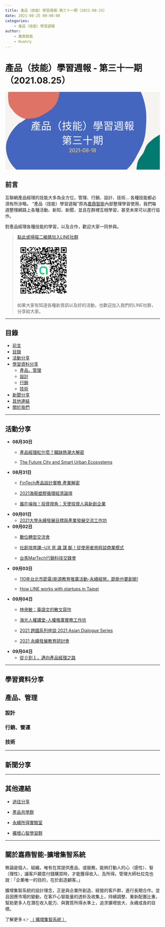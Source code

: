 ```yaml
---
title: 產品（技能）學習週報-第三十一期（2021-08-25）
date: 2021-08-25 00:00:00
categories:
	- 產品（技能）學習週報
author:
	- 嘉鼎智能
	- Huanry
---
```

# 產品（技能）學習週報 - 第三十一期（2021.08.25）

![產品技能學習週報-第三十一期](/img/pm/30.png)

## 前言

互聯網產品經理的技能大多為全方位，管理、行銷、設計、技術... 各種技能都必須有所涉略。 “產品（技能）學習週報”原為[嘉鼎智能](#關於擴增集智系統)內部整理學習使用，我們每週整理網路上各種活動、新知、新聞，並且在群裡互相學習，甚至未來可以進行協作。

對產品經理各種技能的學習，以及合作，歡迎大家一同參與。

>[點此或掃描二維碼加入LINE社群](https://line.me/ti/g2/Dj4AkbdDsY6o4D_CdDUB6Q)
>
>[![產品共學群](/img/產品共學群.jpg)](https://line.me/ti/g2/Dj4AkbdDsY6o4D_CdDUB6Q)
>
>如果大家有知道各種新資訊以及好的活動，也歡迎加入我們的LINE社群，分享給大家。

---
## 目錄
- [前言](#前言)
- [目錄](#目錄)
- [活動分享](#活動分享)
- [學習資料分享](#學習資料分享)
	- [產品、管理](#產品、管理)
	- [設計](#設計)
	- [行銷](#行銷、營運)
	- [技術](#技術)
- [新聞分享](#新聞分享)
- [其他連結](#其他連結)
- [關於我們](#關於我們)

---
## 活動分享

- **08月30日**
	- [產品經理紅什麼？職缺熱潮大解密](https://www.accupass.com/event/2108190451401803438230)

	- [The Future City and Smart Urban Ecosystems](https://www.accupass.com/event/2107140047091726030461)
- **08月31日**
	- [FinTech產品設計實務 產業解密](https://www.accupass.com/event/2108160413201762678715)

	- [2021海廢塑膠循環經濟論壇](https://www.accupass.com/event/2108030132371684237230)

	- [誰在噪咖！投資視角：天使投資人與新創企業](https://www.accupass.com/event/2108110258244961352170)
- **09月01日**
	- [2021大學永續發展目標與產業發展交流工作坊](https://www.accupass.com/event/2106150131507633401900)
- **09月02日**
	- [數位轉型交流會](https://www.accupass.com/event/2108180959511416720010)

	- [社創培育課─UX 見 識 謀 斷！從使用者旅程談商業模式](https://www.accupass.com/event/2108200313452486545290)

	- [台馬MarTech行銷科技交鋒會](https://www.accupass.com/event/2108230702098527897830)
- **09月03日**
	- [110年台北市節電/能源教育推廣活動-永續經營，節能也要創能!](https://www.accupass.com/event/2108090639571130400969)

	- [How LINE works with startups in Taipei](https://www.accupass.com/event/2108170708553480918790)
- **09月04日**
	- [林央敏：臺語文的散文寫作](https://www.accupass.com/event/2108200423081154296575)

	- [海光人權講堂-人權推廣實務工作坊](https://www.accupass.com/event/2108180516527047679720)

	- [2021 跨國系列座談 2021 Asian Dialogue Series](https://www.accupass.com/event/2107270635261261037293)

	- [2021 永續發展教育研討會](https://www.accupass.com/event/2107190237389844689700)
- **09月04日**
	- [從０到１，邁向產品經理之路](https://www.accupass.com/event/2107210308261376324252)

	




___
## 學習資料分享
## 產品、管理


### 設計


### 行銷、營運



### 技術



---
## 新聞分享



---
## 其他連結

- [過往分享](/categories/產品（技能）學習週報)

- [產品共學群](https://line.me/ti/g2/Dj4AkbdDsY6o4D_CdDUB6Q?utm_source=invitation&utm_medium=link_copy&utm_campaign=default)

- [永續所得實驗室](https://line.me/ti/g2/asPFU-0w4o9MIRSBdb4gtg?utm_source=invitation&utm_medium=link_copy&utm_campaign=default)

- [擴增心智學習群](https://line.me/ti/g2/asPFU-0w4o9MIRSBdb4gtg?utm_source=invitation&utm_medium=link_copy&utm_campaign=default)

---

## 關於嘉鼎智能-擴增集智系統

無論是個人、組織，唯有在其提供產品、或服務，能夠打動人的心（感性）、智（理性），讓客戶願意付錢購買時，才能獲得收入、及所得。管理大師杜拉克也說：「企業唯一的目的，在於創造顧客。」

擴增集智系統的設計理念，正是與企業所創造、經營的客戶群，進行長期合作。並且因應市場的變動，在客戶心智能量的透析及收集上，持續調整、重新配置比重，幫助更多人在潛在收入能力、與實質所得水準上，追求擴增放大、永續成長的目標。

了解更多 👉 [（ 擴增集智系統 ）](https://acis.magnific.biz)
